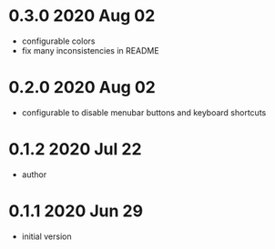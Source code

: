 # 0.3.0 2020 Aug 02

* configurable colors
* fix many inconsistencies in README

# 0.2.0 2020 Aug 02

* configurable to disable menubar buttons and keyboard shortcuts

# 0.1.2 2020 Jul 22

* author

# 0.1.1 2020 Jun 29

* initial version
